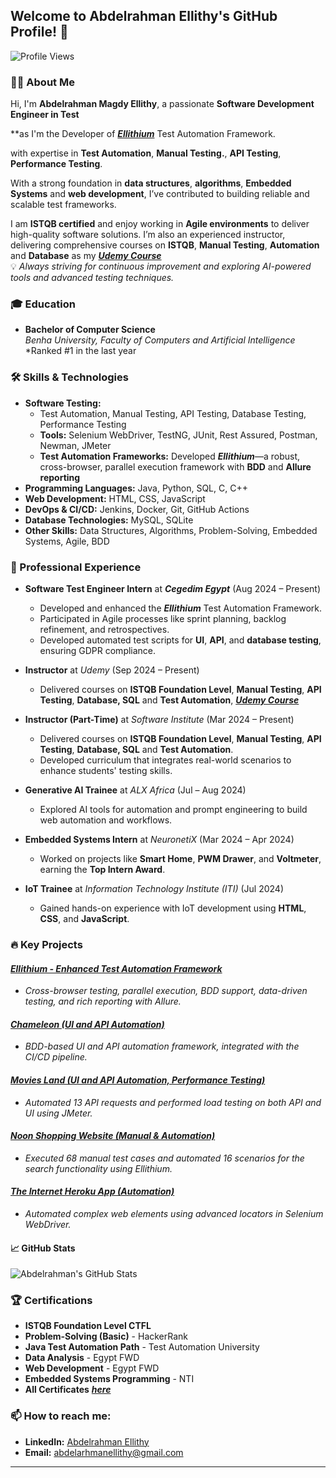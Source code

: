 ## Welcome to Abdelrahman Ellithy's GitHub Profile! 👋

![Profile Views](https://komarev.com/ghpvc/?username=Abdelrhman-Ellithy-Ellithium&style=flat-square&color=blue)

### 👨‍💻 About Me
Hi, I'm **Abdelrahman Magdy Ellithy**, a passionate **Software Development Engineer in Test** 

**as I'm the Developer of **[_Ellithium_](https://github.com/Abdelrhman-Ellithy/Ellithium)** Test Automation Framework.

with expertise in **Test Automation**, **Manual Testing.**, **API Testing**, **Performance Testing**.

 With a strong foundation in **data structures**, **algorithms**, **Embedded Systems** and **web development**, I’ve contributed to building reliable and scalable test frameworks.

I am **ISTQB certified** and enjoy working in **Agile environments** to deliver high-quality software solutions. I’m also an experienced instructor, delivering comprehensive courses on **ISTQB**, **Manual Testing**, **Automation** and **Database** as my **[_Udemy Course_](https://www.udemy.com/course/master-software-testing-istqb-manual-api-automation-ai/?referralCode=A8859E275D4CC5EFD6B1)**  
💡 *Always striving for continuous improvement and exploring AI-powered tools and advanced testing techniques.*

### 🎓 Education
- **Bachelor of Computer Science**  
  *Benha University, Faculty of Computers and Artificial Intelligence*  
  *Ranked #1 in the last year  

### 🛠️ Skills & Technologies
- **Software Testing:**
  - Test Automation, Manual Testing, API Testing, Database Testing, Performance Testing
  - **Tools:** Selenium WebDriver, TestNG, JUnit, Rest Assured, Postman, Newman, JMeter
  - **Test Automation Frameworks:** Developed **_Ellithium_**—a robust, cross-browser, parallel execution framework with **BDD** and **Allure reporting**
- **Programming Languages:** Java, Python, SQL, C, C++
- **Web Development:** HTML, CSS, JavaScript
- **DevOps & CI/CD:** Jenkins, Docker, Git, GitHub Actions
- **Database Technologies:** MySQL, SQLite
- **Other Skills:** Data Structures, Algorithms, Problem-Solving, Embedded Systems, Agile, BDD

### 💼 Professional Experience
- **Software Test Engineer Intern** at **_Cegedim Egypt_** (Aug 2024 – Present)  
  - Developed and enhanced the **_Ellithium_** Test Automation Framework.
  - Participated in Agile processes like sprint planning, backlog refinement, and retrospectives.
  - Developed automated test scripts for **UI**, **API**, and **database testing**, ensuring GDPR compliance.

- **Instructor** at *Udemy* (Sep 2024 – Present)  
  - Delivered courses on **ISTQB Foundation Level**, **Manual Testing**, **API Testing**, **Database, SQL** and **Test Automation**, **[_Udemy Course_](https://www.udemy.com/course/master-software-testing-istqb-manual-api-automation-ai/?referralCode=A8859E275D4CC5EFD6B1)** 
  
- **Instructor (Part-Time)** at *Software Institute* (Mar 2024 – Present)  
  - Delivered courses on **ISTQB Foundation Level**, **Manual Testing**, **API Testing**, **Database, SQL** and **Test Automation**.
  - Developed curriculum that integrates real-world scenarios to enhance students' testing skills.

- **Generative AI Trainee** at *ALX Africa* (Jul – Aug 2024)  
  - Explored AI tools for automation and prompt engineering to build web automation and workflows.

- **Embedded Systems Intern** at *NeuronetiX* (Mar 2024 – Apr 2024)  
  - Worked on projects like **Smart Home**, **PWM Drawer**, and **Voltmeter**, earning the **Top Intern Award**.

- **IoT Trainee** at *Information Technology Institute (ITI)* (Jul 2024)  
  - Gained hands-on experience with IoT development using **HTML**, **CSS**, and **JavaScript**.

### 🔥 Key Projects

#### **[_Ellithium - Enhanced Test Automation Framework_](https://github.com/Abdelrhman-Ellithy/Ellithium)**  
- *Cross-browser testing, parallel execution, BDD support, data-driven testing, and rich reporting with Allure.*

#### **[_Chameleon (UI and API Automation)_](https://gitlab.com/internship202408/chameleon/-/tree/Development/AdminPortal/TestAdminPortal?ref_type=heads)**  
- *BDD-based UI and API automation framework, integrated with the CI/CD pipeline.*

#### **[_Movies Land (UI and API Automation, Performance Testing)_](https://github.com/Abdelrhman-Ellithy/Movies-Land)**  
- *Automated 13 API requests and performed load testing on both API and UI using JMeter.*

#### **[_Noon Shopping Website (Manual & Automation)_](https://github.com/Abdelrhman-Ellithy/Noon-Shopping-Website-Manual-Automation-)**  
- *Executed 68 manual test cases and automated 16 scenarios for the search functionality using _Ellithium_.*

#### **[_The Internet Heroku App (Automation)_](https://github.com/Abdelrhman-Ellithy/The-Internet-Herokuapp)**  
- *Automated complex web elements using advanced locators in Selenium WebDriver.*

#### 📈 GitHub Stats
![Abdelrahman's GitHub Stats](https://github-readme-stats.vercel.app/api?username=Abdelrhman-Ellithy&show_icons=true&theme=radical)

### 🏆 Certifications
- **ISTQB Foundation Level CTFL**  
- **Problem-Solving (Basic)** - HackerRank  
- **Java Test Automation Path** - Test Automation University  
- **Data Analysis** - Egypt FWD  
- **Web Development** - Egypt FWD  
- **Embedded Systems Programming** - NTI
- **All Certificates** **[_here_](https://drive.google.com/drive/folders/1WDPOxoBiC727yxxh8mWnnPE990W_PXed?usp=drive_link)**

### 📫 How to reach me:
- **LinkedIn:** [Abdelrahman Ellithy](https://www.linkedin.com/in/abdelrahman-ellithy-3841a7270/)  
- **Email:** abdelarhmanellithy@gmail.com  

---